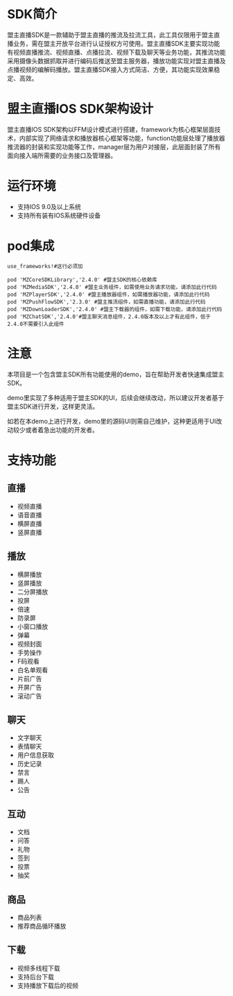 #  SDK简介 
盟主直播SDK是一款辅助于盟主直播的推流及拉流工具，此工具仅限用于盟主直播业务，需在盟主开放平台进行认证授权方可使用。盟主直播SDK主要实现功能有视频直播推流、视频直播、点播拉流、视频下载及聊天等业务功能，其推流功能采用摄像头数据抓取并进行编码后推送至盟主服务器，播放功能实现对盟主直播及点播视频的编解码播放。盟主直播SDK接入方式简洁、方便，其功能实现效果稳定、高效。

#  盟主直播IOS SDK架构设计 
盟主直播IOS SDK架构以FFM设计模式进行搭建，framework为核心框架层面技术，内部实现了网络请求和播放器核心框架等功能，function功能层处理了播放器推流器的封装和实现功能等工作，manager层为用户对接层，此层面封装了所有面向接入端所需要的业务接口及管理器。

#  运行环境
- 支持IOS 9.0及以上系统  
- 支持所有装有IOS系统硬件设备  

# pod集成
```
use_frameworks!#这行必须加

pod 'MZCoreSDKLibrary','2.4.0' #盟主SDK的核心依赖库
pod 'MZMediaSDK','2.4.0' #盟主业务组件，如需使用业务请求功能，请添加此行代码
pod 'MZPlayerSDK','2.4.0' #盟主播放器组件，如需播放器功能，请添加此行代码
pod 'MZPushFlowSDK','2.3.0' #盟主推流组件，如需直播功能，请添加此行代码
pod 'MZDownLoaderSDK','2.4.0' #盟主下载器的组件，如需下载功能，请添加此行代码
pod 'MZChatSDK','2.4.0'#盟主聊天消息组件，2.4.0版本及以上才有此组件，低于2.4.0不需要引入此组件
```

# 注意
本项目是一个包含盟主SDK所有功能使用的demo，旨在帮助开发者快速集成盟主SDK。

demo里实现了多种适用于盟主SDK的UI，后续会继续改动，所以建议开发者基于盟主SDK进行开发，这样更灵活。

如若在本demo上进行开发，demo里的源码UI则需自己维护，这种更适用于UI改动较少或者着急出功能的开发者。

# 支持功能
## 直播
- 视频直播
- 语音直播
- 横屏直播
- 竖屏直播

## 播放
- 横屏播放
- 竖屏播放
- 二分屏播放
- 投屏
- 倍速
- 防录屏
- 小窗口播放
- 弹幕
- 视频封面
- 手势操作
- F码观看
- 白名单观看
- 片前广告
- 开屏广告
- 滚动广告

## 聊天
- 文字聊天
- 表情聊天
- 用户信息获取
- 历史记录
- 禁言
- 踢人
- 公告

## 互动
- 文档
- 问答
- 礼物
- 签到
- 投票
- 抽奖

## 商品
- 商品列表
- 推荐商品循环播放

## 下载
- 视频多线程下载
- 支持后台下载
- 支持播放下载后的视频
